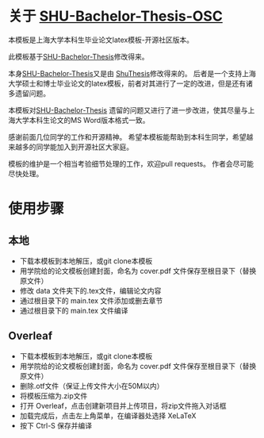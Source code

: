 # 关于 [SHU-Bachelor-Thesis-OSC](https://github.com/EnJiang/SHU-Bachelor-Thesis-OSC)
本模板是上海大学本科生毕业论文latex模板-开源社区版本。

此模板基于[SHU-Bachelor-Thesis](https://github.com/alfredbowenfeng/SHU-Bachelor-Thesis)修改得来。

本身[SHU-Bachelor-Thesis](https://github.com/alfredbowenfeng/SHU-Bachelor-Thesis)又是由
[ShuThesis](https://github.com/ahhylau/shuthesis)修改得来的。
后者是一个支持上海大学硕士和博士毕业论文的latex模板，前者对其进行了一定的改进，但是还有诸多遗留问题。

本模板对[SHU-Bachelor-Thesis](https://github.com/alfredbowenfeng/SHU-Bachelor-Thesis)
遗留的问题又进行了进一步改进，使其尽量与上海大学本科生论文的MS Word版本格式一致。

感谢前面几位同学的工作和开源精神。
希望本模板能帮助到本科生同学，希望越来越多的同学能加入到开源社区大家庭。

模板的维护是一个相当考验细节处理的工作，欢迎pull requests。
作者会尽可能尽快处理。

# 使用步骤

## 本地
- 下载本模板到本地解压，或git clone本模板
- 用学院给的论文模板创建封面，命名为 cover.pdf 文件保存至根目录下（替换原文件）
- 修改 data 文件夹下的.tex文件，编辑论文内容
- 通过根目录下的 main.tex 文件添加或删去章节
- 通过根目录下的 main.tex 文件编译

## Overleaf
- 下载本模板到本地解压，或git clone本模板
- 用学院给的论文模板创建封面，命名为 cover.pdf 文件保存至根目录下（替换原文件）
- 删除.otf文件（保证上传文件大小在50M以内）
- 将模板压缩为.zip文件
- 打开 Overleaf，点击创建新项目并上传项目，将zip文件拖入对话框
- 加载完成后，点击左上角菜单，在编译器处选择 XeLaTeX
- 按下 Ctrl-S 保存并编译
